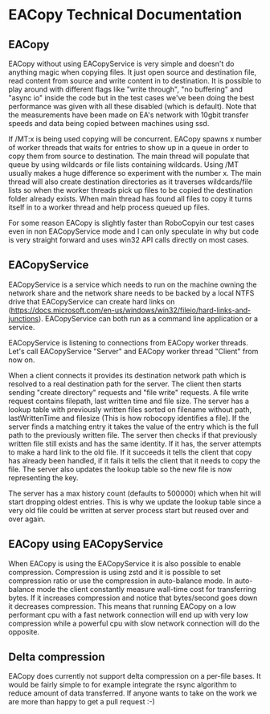 # EACopy Technical Documentation

## EACopy

EACopy without using EACopyService is very simple and doesn't do anything magic when copying files. It just open source and destination file, read content from source and write content in to destination. It is possible to play around with different flags like "write through", "no buffering" and "async io" inside the code but in the test cases we've been doing the best performance was given with all these disabled (which is default). Note that the measurements have been made on EA's network with 10gbit transfer speeds and data being copied between machines using ssd.

If /MT:x is being used copying will be concurrent. EACopy spawns x number of worker threads that waits for entries to show up in a queue in order to copy them from source to destination. The main thread will populate that queue by using wildcards or file lists containing wildcards. Using /MT usually makes a huge difference so experiment with the number x. The main thread will also create destination directories as it traverses wildcards/file lists so when the worker threads pick up files to be copied the destination folder already exists. When main thread has found all files to copy it turns itself in to a worker thread and help process queued up files.

For some reason EACopy is slightly faster than RoboCopyin our test cases even in non EACopyService mode and I can only speculate in why but code is very straight forward and uses win32 API calls directly on most cases.

## EACopyService

EACopyService is a service which needs to run on the machine owning the network share and the network share needs to be backed by a local NTFS drive that EACopyService can create hard links on (https://docs.microsoft.com/en-us/windows/win32/fileio/hard-links-and-junctions). EACopyService can both run as a command line application or a service.

EACopyService is listening to connections from EACopy worker threads. Let's call EACopyService "Server" and EACopy worker thread "Client" from now on.

When a client connects it provides its destination network path which is resolved to a real destination path for the server. The client then starts sending "create directory" requests and "file write" requests. A file write request contains filepath, last written time and file size. The server has a lookup table with previously written files sorted on filename without path, lastWrittenTime and filesize (This is how robocopy identifies a file). If the server finds a matching entry it takes the value of the entry which is the full path to the previously written file. The server then checks if that previously written file still exists and has the same identity. If it has, the server attempts to make a hard link to the old file. If it succeeds it tells the client that copy has already been handled, if it fails it tells the client that it needs to copy the file. The server also updates the lookup table so the new file is now representing the key.

The server has a max history count (defaults to 500000) which when hit will start dropping oldest entries. This is why we update the lookup table since a very old file could be written at server process start but reused over and over again.

## EACopy using EACopyService

When EACopy is using the EACopyService it is also possible to enable compression. Compression is using zstd and it is possible to set compression ratio or use the compression in auto-balance mode. In auto-balance mode the client constantly measure wall-time cost for transferring bytes. If it increases compression and notice that bytes/second goes down it decreases compression. This means that running EACopy on a low performant cpu with a fast network connection will end up with very low compression while a powerful cpu with slow network connection will do the opposite.

## Delta compression

EACopy does currently not support delta compression on a per-file bases. It would be fairly simple to for example integrate the rsync algorithm to reduce amount of data transferred. If anyone wants to take on the work we are more than happy to get a pull request :-)

